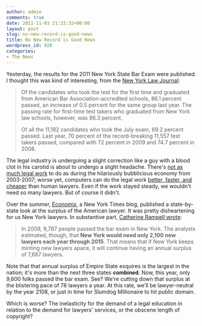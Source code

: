 ```yaml
---
author: admin
comments: true
date: 2011-11-03 21:33:32+00:00
layout: post
slug: no-new-record-is-good-news
title: No New Record is Good News
wordpress_id: 920
categories:
- The News
---
```


Yesterday, the results for the 2011 New York State Bar Exam were published. I thought this was kind of interesting, from the [New York Law Journal](http://www.newyorklawjournal.com/PubArticleNY.jsp?id=1202522282116&Bar;_Pass_Rate_Up_Slightly_for_FirstTime_Takers):

> Of the candidates who took the test for the first time and graduated from American Bar Association-accredited schools, 86.1 percent passed, an increase of 0.5 percent for the same group last year. The passing rate for first-time test takers who graduated from New York law schools, however, was 86.3 percent.
>
> Of all the 11,182 candidates who took the July exam, 69.2 percent passed. Last year, 70 percent of the record-breaking 11,557 test takers passed, compared with 72 percent in 2009 and 74.7 percent in 2008.

The legal industry is undergoing a slight correction like a guy with a blood clot in his carotid is about to undergo a slight headache. There's [not as much legal work](http://www.law.com/jsp/tal/PubArticleTAL.jsp?id=1202425647706) to do as during the hilariously bubblicious economy from 2003-2007; worse yet, computers can do the legal work [better, faster, and cheaper](http://www.nytimes.com/2011/03/05/science/05legal.html?pagewanted=all) than human lawyers. Even if the work stayed steady, we wouldn't need so many lawyers. But of course it didn't.

Over the summer, [Economix](http://economix.blogs.nytimes.com), a New York Times blog, published a state-by-state look at the surplus of the American lawyer. It was pretty disheartening for us New York lawyers. In substantive part, [Catherine Rampell wrote](http://economix.blogs.nytimes.com/2011/06/27/the-lawyer-surplus-state-by-state/):

> In 2009, 9,787 people passed the bar exam in New York. The analysts estimated, though, that **New York would need only 2,100 new lawyers each year through 2015**. That means that if New York keeps minting new lawyers apace, it will continue having an annual surplus of 7,687 lawyers.

Note that that annual surplus of Empire State esquires is the largest in the nation; it's more than the next three states **combined**. Now, this year, only 9,600 folks passed the bar exam. See? We're cutting down that surplus at the blistering pace of 78 lawyers a year. At this rate, we'll be lawyer-neutral by the year 2108, or just in time for Slumdog Millionaire to hit public domain.

Which is worse? The inelasticity for the demand of a legal education in relation to the demand for lawyers' services, or the obscene length of copyright?
